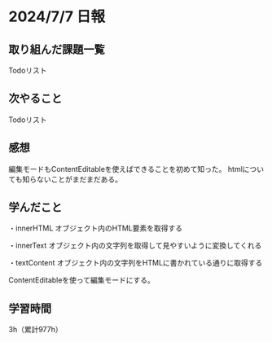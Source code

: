 # 2024/7/7 日報
## 取り組んだ課題一覧
Todoリスト

## 次やること
Todoリスト

## 感想
編集モードもContentEditableを使えばできることを初めて知った。
htmlについても知らないことがまだまだある。


## 学んだこと
・innerHTML
オブジェクト内のHTML要素を取得する

・innerText
オブジェクト内の文字列を取得して見やすいように変換してくれる

・textContent
オブジェクト内の文字列をHTMLに書かれている通りに取得する

ContentEditableを使って編集モードにする。

## 学習時間
3h（累計977h）
